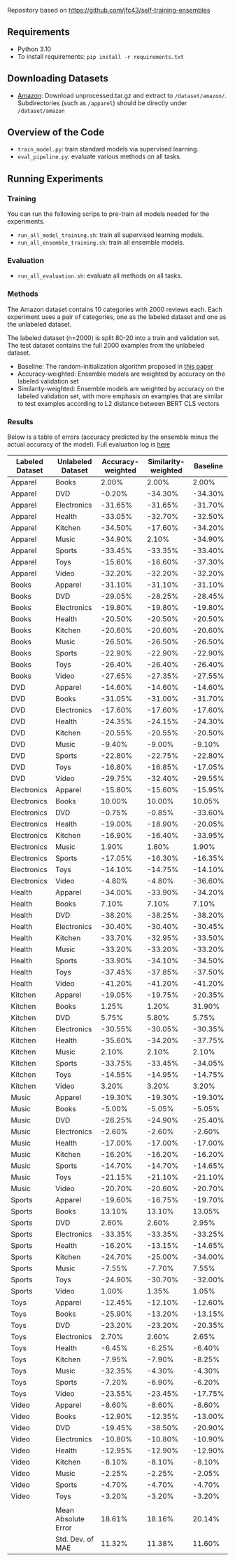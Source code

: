 Repository based on https://github.com/jfc43/self-training-ensembles

## Requirements
* Python 3.10
* To install requirements: `pip install -r requirements.txt`

## Downloading Datasets
* [Amazon](https://www.cs.jhu.edu/~mdredze/datasets/sentiment/): Download unprocessed.tar.gz and extract to `/dataset/amazon/`. Subdirectories (such as `/apparel`) should be directly under `/dataset/amazon`

## Overview of the Code
* `train_model.py`: train standard models via supervised learning.
* `eval_pipeline.py`: evaluate various methods on all tasks. 

## Running Experiments

### Training

You can run the following scrips to pre-train all models needed for the experiments. 
* `run_all_model_training.sh`: train all supervised learning models. 
* `run_all_ensemble_training.sh`: train all ensemble models.

### Evaluation

* `run_all_evaluation.sh`: evaluate all methods on all tasks. 

### Methods

The Amazon dataset contains 10 categories with 2000 reviews each. Each experiment uses a pair of categories, one as the labeled dataset and one as the unlabeled dataset.

The labeled dataset (n=2000) is split 80-20 into a train and validation set. The test dataset contains the full 2000 examples from the unlabeled dataset.

- Baseline: The random-initialization algorithm proposed in [this paper](https://arxiv.org/pdf/2106.15728.pdf)
- Accuracy-weighted: Ensemble models are weighted by accuracy on the labeled validation set
- Similarity-weighted: Ensemble models are weighted by accuracy on the labeled validation set, with more emphasis on examples that are similar to test examples according to L2 distance between BERT CLS vectors

### Results 

Below is a table of errors (accuracy predicted by the ensemble minus the actual accuracy of the model). Full evaluation log is [here](evaluation_log.txt)

|Labeled Dataset                   |Unlabeled Dataset                  |Accuracy-weighted        |Similarity-weighted  |Baseline        |
|----------------------------------|-----------------------------------|-------------------------|---------------------|----------------|
|Apparel                           |Books                              |2.00%                    |2.00%                |2.00%           |
|Apparel                           |DVD                                |-0.20%                   |-34.30%              |-34.30%         |
|Apparel                           |Electronics                        |-31.65%                  |-31.65%              |-31.70%         |
|Apparel                           |Health                             |-33.05%                  |-32.70%              |-32.50%         |
|Apparel                           |Kitchen                            |-34.50%                  |-17.60%              |-34.20%         |
|Apparel                           |Music                              |-34.90%                  |2.10%                |-34.90%         |
|Apparel                           |Sports                             |-33.45%                  |-33.35%              |-33.40%         |
|Apparel                           |Toys                               |-15.60%                  |-16.60%              |-37.30%         |
|Apparel                           |Video                              |-32.20%                  |-32.20%              |-32.20%         |
|Books                             |Apparel                            |-31.10%                  |-31.10%              |-31.10%         |
|Books                             |DVD                                |-29.05%                  |-28.25%              |-28.45%         |
|Books                             |Electronics                        |-19.80%                  |-19.80%              |-19.80%         |
|Books                             |Health                             |-20.50%                  |-20.50%              |-20.50%         |
|Books                             |Kitchen                            |-20.60%                  |-20.60%              |-20.60%         |
|Books                             |Music                              |-26.50%                  |-26.50%              |-26.50%         |
|Books                             |Sports                             |-22.90%                  |-22.90%              |-22.90%         |
|Books                             |Toys                               |-26.40%                  |-26.40%              |-26.40%         |
|Books                             |Video                              |-27.65%                  |-27.35%              |-27.55%         |
|DVD                               |Apparel                            |-14.60%                  |-14.60%              |-14.60%         |
|DVD                               |Books                              |-31.05%                  |-31.00%              |-31.70%         |
|DVD                               |Electronics                        |-17.60%                  |-17.60%              |-17.60%         |
|DVD                               |Health                             |-24.35%                  |-24.15%              |-24.30%         |
|DVD                               |Kitchen                            |-20.55%                  |-20.55%              |-20.50%         |
|DVD                               |Music                              |-9.40%                   |-9.00%               |-9.10%          |
|DVD                               |Sports                             |-22.80%                  |-22.75%              |-22.80%         |
|DVD                               |Toys                               |-16.80%                  |-16.85%              |-17.05%         |
|DVD                               |Video                              |-29.75%                  |-32.40%              |-29.55%         |
|Electronics                       |Apparel                            |-15.80%                  |-15.60%              |-15.95%         |
|Electronics                       |Books                              |10.00%                   |10.00%               |10.05%          |
|Electronics                       |DVD                                |-0.75%                   |-0.85%               |-33.60%         |
|Electronics                       |Health                             |-19.00%                  |-18.90%              |-20.05%         |
|Electronics                       |Kitchen                            |-16.90%                  |-16.40%              |-33.95%         |
|Electronics                       |Music                              |1.90%                    |1.80%                |1.90%           |
|Electronics                       |Sports                             |-17.05%                  |-16.30%              |-16.35%         |
|Electronics                       |Toys                               |-14.10%                  |-14.75%              |-14.10%         |
|Electronics                       |Video                              |-4.80%                   |-4.80%               |-36.60%         |
|Health                            |Apparel                            |-34.00%                  |-33.90%              |-34.20%         |
|Health                            |Books                              |7.10%                    |7.10%                |7.10%           |
|Health                            |DVD                                |-38.20%                  |-38.25%              |-38.20%         |
|Health                            |Electronics                        |-30.40%                  |-30.40%              |-30.45%         |
|Health                            |Kitchen                            |-33.70%                  |-32.95%              |-33.50%         |
|Health                            |Music                              |-33.20%                  |-33.20%              |-33.20%         |
|Health                            |Sports                             |-33.90%                  |-34.10%              |-34.50%         |
|Health                            |Toys                               |-37.45%                  |-37.85%              |-37.50%         |
|Health                            |Video                              |-41.20%                  |-41.20%              |-41.20%         |
|Kitchen                           |Apparel                            |-19.05%                  |-19.75%              |-20.35%         |
|Kitchen                           |Books                              |1.25%                    |1.20%                |31.90%          |
|Kitchen                           |DVD                                |5.75%                    |5.80%                |5.75%           |
|Kitchen                           |Electronics                        |-30.55%                  |-30.05%              |-30.35%         |
|Kitchen                           |Health                             |-35.60%                  |-34.20%              |-37.75%         |
|Kitchen                           |Music                              |2.10%                    |2.10%                |2.10%           |
|Kitchen                           |Sports                             |-33.75%                  |-33.45%              |-34.05%         |
|Kitchen                           |Toys                               |-14.55%                  |-14.95%              |-14.75%         |
|Kitchen                           |Video                              |3.20%                    |3.20%                |3.20%           |
|Music                             |Apparel                            |-19.30%                  |-19.30%              |-19.30%         |
|Music                             |Books                              |-5.00%                   |-5.05%               |-5.05%          |
|Music                             |DVD                                |-26.25%                  |-24.90%              |-25.40%         |
|Music                             |Electronics                        |-2.60%                   |-2.60%               |-2.60%          |
|Music                             |Health                             |-17.00%                  |-17.00%              |-17.00%         |
|Music                             |Kitchen                            |-16.20%                  |-16.20%              |-16.20%         |
|Music                             |Sports                             |-14.70%                  |-14.70%              |-14.65%         |
|Music                             |Toys                               |-21.15%                  |-21.10%              |-21.10%         |
|Music                             |Video                              |-20.70%                  |-20.60%              |-20.70%         |
|Sports                            |Apparel                            |-19.60%                  |-16.75%              |-19.70%         |
|Sports                            |Books                              |13.10%                   |13.10%               |13.05%          |
|Sports                            |DVD                                |2.60%                    |2.60%                |2.95%           |
|Sports                            |Electronics                        |-33.35%                  |-33.35%              |-33.25%         |
|Sports                            |Health                             |-16.20%                  |-13.15%              |-14.65%         |
|Sports                            |Kitchen                            |-24.70%                  |-25.00%              |-34.00%         |
|Sports                            |Music                              |-7.55%                   |-7.70%               |7.55%           |
|Sports                            |Toys                               |-24.90%                  |-30.70%              |-32.00%         |
|Sports                            |Video                              |1.00%                    |1.35%                |1.05%           |
|Toys                              |Apparel                            |-12.45%                  |-12.10%              |-12.60%         |
|Toys                              |Books                              |-25.90%                  |-13.20%              |-13.15%         |
|Toys                              |DVD                                |-23.20%                  |-23.20%              |-20.35%         |
|Toys                              |Electronics                        |2.70%                    |2.60%                |2.65%           |
|Toys                              |Health                             |-6.45%                   |-6.25%               |-6.40%          |
|Toys                              |Kitchen                            |-7.95%                   |-7.90%               |-8.25%          |
|Toys                              |Music                              |-32.35%                  |-4.30%               |-4.30%          |
|Toys                              |Sports                             |-7.20%                   |-6.90%               |-6.20%          |
|Toys                              |Video                              |-23.55%                  |-23.45%              |-17.75%         |
|Video                             |Apparel                            |-8.60%                   |-8.60%               |-8.60%          |
|Video                             |Books                              |-12.90%                  |-12.35%              |-13.00%         |
|Video                             |DVD                                |-19.45%                  |-38.50%              |-20.90%         |
|Video                             |Electronics                        |-10.80%                  |-10.80%              |-10.90%         |
|Video                             |Health                             |-12.95%                  |-12.90%              |-12.90%         |
|Video                             |Kitchen                            |-8.10%                   |-8.10%               |-8.10%          |
|Video                             |Music                              |-2.25%                   |-2.25%               |-2.05%          |
|Video                             |Sports                             |-4.70%                   |-4.70%               |-4.70%          |
|Video                             |Toys                               |-3.20%                   |-3.20%               |-3.20%          |
|                                  |                                   |                         |                     |                |
|                                  |Mean Absolute Error                |18.61%                   |18.16%               |20.14%          |
|                                  |Std.  Dev. of MAE                  |11.32%                   |11.38%               |11.60%          |
